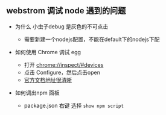 ## webstrom 调试 node 遇到的问题

* 为什么 小虫子debug 是灰色的不可点击
  * 需要新建一个nodejs配置，不能在default下的nodejs下配

* 如何使用 Chrome 调试 egg
  * 打开 [chrome://inspect/#devices](chrome://inspect/#devices)
  * 点击 Configure，然后点击open
  * [官方文档地址很清晰](https://eggjs.org/zh-cn/core/development.html#使用-devtools-进行调试)

* 如何调出npm 面板
  * package.json 右键 选择 `show npm script`